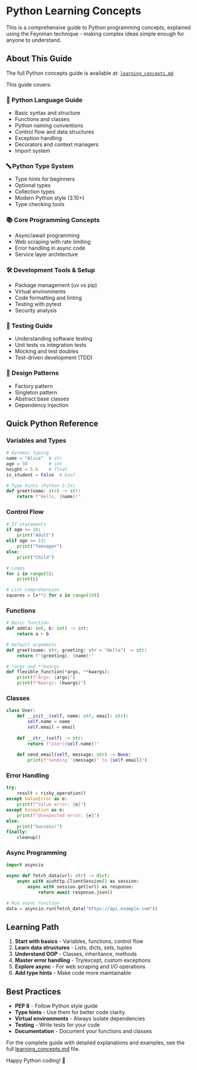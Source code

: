 # Python Learning Concepts

This is a comprehensive guide to Python programming concepts, explained using the Feynman technique - making complex ideas simple enough for anyone to understand.

## About This Guide

The full Python concepts guide is available at: [`learning_concepts.md`](https://github.com/YOUR_USERNAME/learning/blob/main/learning_concepts.md)

This guide covers:

### 🐍 Python Language Guide
- Basic syntax and structure
- Functions and classes
- Python naming conventions
- Control flow and data structures
- Exception handling
- Decorators and context managers
- Import system

### 🔤 Python Type System
- Type hints for beginners
- Optional types
- Collection types
- Modern Python style (3.10+)
- Type checking tools

### 📚 Core Programming Concepts
- Async/await programming
- Web scraping with rate limiting
- Error handling in async code
- Service layer architecture

### 🛠️ Development Tools & Setup
- Package management (uv vs pip)
- Virtual environments
- Code formatting and linting
- Testing with pytest
- Security analysis

### 🧪 Testing Guide
- Understanding software testing
- Unit tests vs integration tests
- Mocking and test doubles
- Test-driven development (TDD)

### 🧩 Design Patterns
- Factory pattern
- Singleton pattern
- Abstract base classes
- Dependency injection

## Quick Python Reference

### Variables and Types
```python
# Dynamic typing
name = "Alice"  # str
age = 30        # int
height = 5.6    # float
is_student = False  # bool

# Type hints (Python 3.5+)
def greet(name: str) -> str:
    return f"Hello, {name}!"
```

### Control Flow
```python
# If statements
if age >= 18:
    print("Adult")
elif age >= 13:
    print("Teenager")
else:
    print("Child")

# Loops
for i in range(5):
    print(i)

# List comprehension
squares = [x**2 for x in range(10)]
```

### Functions
```python
# Basic function
def add(a: int, b: int) -> int:
    return a + b

# Default arguments
def greet(name: str, greeting: str = "Hello") -> str:
    return f"{greeting}, {name}!"

# *args and **kwargs
def flexible_function(*args, **kwargs):
    print(f"Args: {args}")
    print(f"Kwargs: {kwargs}")
```

### Classes
```python
class User:
    def __init__(self, name: str, email: str):
        self.name = name
        self.email = email
    
    def __str__(self) -> str:
        return f"User({self.name})"
    
    def send_email(self, message: str) -> None:
        print(f"Sending '{message}' to {self.email}")
```

### Error Handling
```python
try:
    result = risky_operation()
except ValueError as e:
    print(f"Value error: {e}")
except Exception as e:
    print(f"Unexpected error: {e}")
else:
    print("Success!")
finally:
    cleanup()
```

### Async Programming
```python
import asyncio

async def fetch_data(url: str) -> dict:
    async with aiohttp.ClientSession() as session:
        async with session.get(url) as response:
            return await response.json()

# Run async function
data = asyncio.run(fetch_data("https://api.example.com"))
```

## Learning Path

1. **Start with basics** - Variables, functions, control flow
2. **Learn data structures** - Lists, dicts, sets, tuples
3. **Understand OOP** - Classes, inheritance, methods
4. **Master error handling** - Try/except, custom exceptions
5. **Explore async** - For web scraping and I/O operations
6. **Add type hints** - Make code more maintainable

## Best Practices

- **PEP 8** - Follow Python style guide
- **Type hints** - Use them for better code clarity
- **Virtual environments** - Always isolate dependencies
- **Testing** - Write tests for your code
- **Documentation** - Document your functions and classes

For the complete guide with detailed explanations and examples, see the full [learning_concepts.md](https://github.com/YOUR_USERNAME/learning/blob/main/learning_concepts.md) file.

Happy Python coding! 🐍